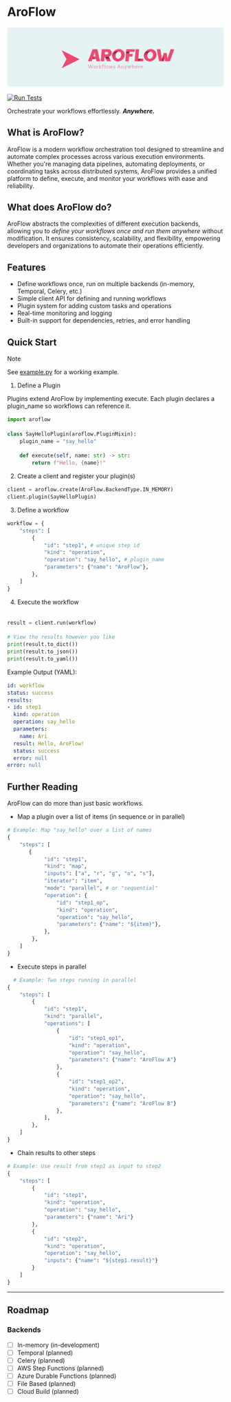 # AroFlow

![AroFlow](assets/logo.png)

[![Run Tests](https://github.com/arivictor/aroflow/actions/workflows/tests.yml/badge.svg)](https://github.com/arivictor/aroflow/actions/workflows/tests.yml)

Orchestrate your workflows effortlessly. ***Anywhere.***

## What is AroFlow?

AroFlow is a modern workflow orchestration tool designed to streamline and automate complex processes across various execution environments. Whether you're managing data pipelines, automating deployments, or coordinating tasks across distributed systems, AroFlow provides a unified platform to define, execute, and monitor your workflows with ease and reliability.

## What does AroFlow do?

AroFlow abstracts the complexities of different execution backends, allowing you to *define your workflows once and run them anywhere* without modification. It ensures consistency, scalability, and flexibility, empowering developers and organizations to automate their operations efficiently.

## Features

- Define workflows once, run on multiple backends (in-memory, Temporal, Celery, etc.)  
- Simple client API for defining and running workflows  
- Plugin system for adding custom tasks and operations  
- Real-time monitoring and logging  
- Built-in support for dependencies, retries, and error handling  

## Quick Start

> [!NOTE]
> See [example.py](example.py) for a working example.

1. Define a Plugin

Plugins extend AroFlow by implementing execute.
Each plugin declares a plugin_name so workflows can reference it.

```python
import aroflow

class SayHelloPlugin(aroflow.PluginMixin):
    plugin_name = "say_hello"

    def execute(self, name: str) -> str:
        return f"Hello, {name}!"
```

2. Create a client and register your plugin(s)

```python
client = aroflow.create(AroFlow.BackendType.IN_MEMORY)
client.plugin(SayHelloPlugin)
```

3. Define a workflow

```python
workflow = {
    "steps": [
        {
            "id": "step1", # unique step id
            "kind": "operation",
            "operation": "say_hello", # plugin_name
            "parameters": {"name": "AroFlow"},
        },
    ]
}
```

4. Execute the workflow

```python

result = client.run(workflow)

# View the results however you like
print(result.to_dict())
print(result.to_json())
print(result.to_yaml())
```

Example Output (YAML):

```yaml
id: workflow
status: success
results:
- id: step1
  kind: operation
  operation: say_hello
  parameters:
    name: Ari
  result: Hello, AroFlow!
  status: success
  error: null
error: null
```

## Further Reading

AroFlow can do more than just basic workflows.

- Map a plugin over a list of items (in sequence or in parallel)

```python
# Example: Map "say_hello" over a list of names
{
    "steps": [
       {
            "id": "step1",
            "kind": "map",
            "inputs": ["a", "r", "g", "o", "s"],
            "iterator": "item",
            "mode": "parallel", # or "sequential"
            "operation": {
                "id": "step1_op",
                "kind": "operation",
                "operation": "say_hello",
                "parameters": {"name": "${item}"},
            },
        },
    ]
}
```

- Execute steps in parallel

```python
  # Example: Two steps running in parallel
{
    "steps": [
        {
            "id": "step1",
            "kind": "parallel",
            "operations": [
                {
                    "id": "step1_op1",
                    "kind": "operation",
                    "operation": "say_hello",
                    "parameters": {"name": "AroFlow A"}
                },
                {
                    "id": "step1_op2",
                    "kind": "operation",
                    "operation": "say_hello",
                    "parameters": {"name": "AroFlow B"}
                },
            ],
        },
    ]
}
```

- Chain results to other steps

```python
# Example: Use result from step1 as input to step2
{
    "steps": [
        {
            "id": "step1",
            "kind": "operation",
            "operation": "say_hello",
            "parameters": {"name": "Ari"}
        },
        {
            "id": "step2",
            "kind": "operation",
            "operation": "say_hello",
            "inputs": {"name": "${step1.result}"}
        }
    ]
}
```

---

## Roadmap

### Backends

- [ ] In-memory (in-development)
- [ ] Temporal (planned)
- [ ] Celery (planned)
- [ ] AWS Step Functions (planned)
- [ ] Azure Durable Functions (planned)
- [ ] File Based (planned)
- [ ] Cloud Build (planned)
